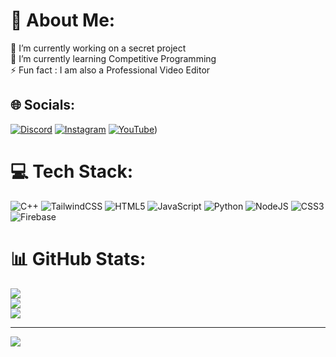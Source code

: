 # 💫 About Me:
🔭 I’m currently working on a secret project<br>🌱 I’m currently learning Competitive Programming<br>⚡ Fun fact : I am also a Professional Video Editor


## 🌐 Socials:
[![Discord](https://img.shields.io/badge/Discord-%237289DA.svg?logo=discord&logoColor=white)](https://discord.gg/helpmh2023) [![Instagram](https://img.shields.io/badge/Instagram-%23E4405F.svg?logo=Instagram&logoColor=white)](https://instagram.com/iamgreen787) [![YouTube](https://img.shields.io/badge/YouTube-%23FF0000.svg?logo=YouTube&logoColor=white)](https://www.youtube.com/@TheOGEdits-27)) 

# 💻 Tech Stack:
![C++](https://img.shields.io/badge/c++-%2300599C.svg?style=for-the-badge&logo=c%2B%2B&logoColor=white) ![TailwindCSS](https://img.shields.io/badge/tailwindcss-%2338B2AC.svg?style=for-the-badge&logo=tailwind-css&logoColor=white) ![HTML5](https://img.shields.io/badge/html5-%23E34F26.svg?style=for-the-badge&logo=html5&logoColor=white) ![JavaScript](https://img.shields.io/badge/javascript-%23323330.svg?style=for-the-badge&logo=javascript&logoColor=%23F7DF1E) ![Python](https://img.shields.io/badge/python-3670A0?style=for-the-badge&logo=python&logoColor=ffdd54) ![NodeJS](https://img.shields.io/badge/node.js-6DA55F?style=for-the-badge&logo=node.js&logoColor=white) ![CSS3](https://img.shields.io/badge/css3-%231572B6.svg?style=for-the-badge&logo=css3&logoColor=white) ![Firebase](https://img.shields.io/badge/firebase-a08021?style=for-the-badge&logo=firebase&logoColor=ffcd34)
# 📊 GitHub Stats:
![](https://github-readme-stats.vercel.app/api?username=helpmh2023&theme=dark&hide_border=false&include_all_commits=true&count_private=true)<br/>
![](https://github-readme-streak-stats.herokuapp.com/?user=helpmh2023&theme=dark&hide_border=false)<br/>
![](https://github-readme-stats.vercel.app/api/top-langs/?username=helpmh2023&theme=dark&hide_border=false&include_all_commits=true&count_private=true&layout=compact)

---
[![](https://visitcount.itsvg.in/api?id=helpmh2023&icon=0&color=0)](https://visitcount.itsvg.in)

<!-- Proudly created with GPRM ( https://gprm.itsvg.in ) -->
